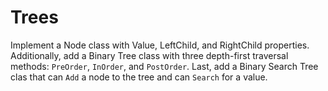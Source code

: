 # Trees

Implement a Node class with Value, LeftChild, and RightChild properties. Additionally, add a Binary Tree class with three depth-first traversal methods: `PreOrder`, `InOrder`, and `PostOrder`. Last, add a Binary Search Tree clas that can `Add` a node to the tree and can `Search` for a value.